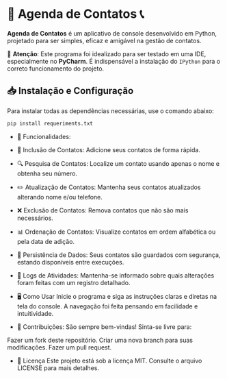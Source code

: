 # 📒 Agenda de Contatos 📞

**Agenda de Contatos** é um aplicativo de console desenvolvido em Python, projetado para ser simples, eficaz e amigável na gestão de contatos.

🚫 **Atenção**: Este programa foi idealizado para ser testado em uma IDE, especialmente no **PyCharm**. É indispensável a instalação do `IPython` para o correto funcionamento do projeto.

## 📥 Instalação e Configuração

Para instalar todas as dependências necessárias, use o comando abaixo:

```bash
pip install requeriments.txt
```

- 🌠 Funcionalidades:
- 📌 Inclusão de Contatos: Adicione seus contatos de forma rápida.
- 🔍 Pesquisa de Contatos: Localize um contato usando apenas o nome e obtenha seu número.
- ✏️ Atualização de Contatos: Mantenha seus contatos atualizados alterando nome e/ou telefone.
- ❌ Exclusão de Contatos: Remova contatos que não são mais necessários.
- 📊 Ordenação de Contatos: Visualize contatos em ordem alfabética ou pela data de adição.
- 💾 Persistência de Dados: Seus contatos são guardados com segurança, estando disponíveis entre execuções.
- 📜 Logs de Atividades: Mantenha-se informado sobre quais alterações foram feitas com um registro detalhado.
- 🖥️ Como Usar
Inicie o programa e siga as instruções claras e diretas na tela do console. A navegação foi feita pensando em facilidade e intuitividade.

- 🤲 Contribuições:
São sempre bem-vindas! Sinta-se livre para:

Fazer um fork deste repositório.
Criar uma nova branch para suas modificações.
Fazer um pull request.

- 📃 Licença
Este projeto está sob a licença MIT. Consulte o arquivo LICENSE para mais detalhes.
